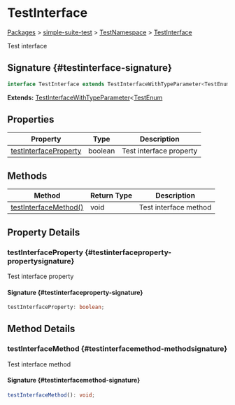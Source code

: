 # TestInterface

[Packages](./) &gt; [simple-suite-test](./simple-suite-test) &gt; [TestNamespace](./simple-suite-test/testnamespace-namespace) &gt; [TestInterface](./simple-suite-test/testnamespace/testinterface-interface)

Test interface

## Signature {#testinterface-signature}

```typescript
interface TestInterface extends TestInterfaceWithTypeParameter<TestEnum>
```

**Extends:** [TestInterfaceWithTypeParameter](./simple-suite-test/testinterfacewithtypeparameter-interface)&lt;[TestEnum](./simple-suite-test/testnamespace-namespace#testenum-enum)

## Properties

| Property | Type | Description |
| --- | --- | --- |
| [testInterfaceProperty](./simple-suite-test/testnamespace/testinterface-interface#testinterfaceproperty-propertysignature) | boolean | Test interface property |

## Methods

| Method | Return Type | Description |
| --- | --- | --- |
| [testInterfaceMethod()](./simple-suite-test/testnamespace/testinterface-interface#testinterfacemethod-methodsignature) | void | Test interface method |

## Property Details

### testInterfaceProperty {#testinterfaceproperty-propertysignature}

Test interface property

#### Signature {#testinterfaceproperty-signature}

```typescript
testInterfaceProperty: boolean;
```

## Method Details

### testInterfaceMethod {#testinterfacemethod-methodsignature}

Test interface method

#### Signature {#testinterfacemethod-signature}

```typescript
testInterfaceMethod(): void;
```
